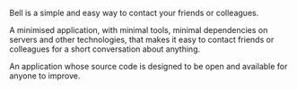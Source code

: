 Bell is a simple and easy way to contact your friends or colleagues.

A minimised application, with minimal tools, minimal dependencies on servers and other technologies, that makes it easy to contact friends or colleagues for a short conversation about anything.

An application whose source code is designed to be open and available for anyone to improve.